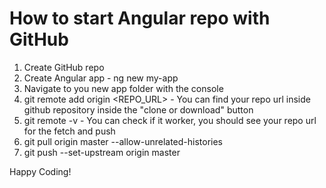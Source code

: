 # How to start Angular repo with GitHub

1. Create GitHub repo
2. Create Angular app - ng new my-app
3. Navigate to you new app folder with the console
4. git remote add origin <REPO_URL> - You can find your repo url inside github repository inside the "clone or download" button
5. git remote -v - You can check if it worker, you should see your repo url for the fetch and push
6. git pull origin master --allow-unrelated-histories
7. git push --set-upstream origin master

Happy Coding!
